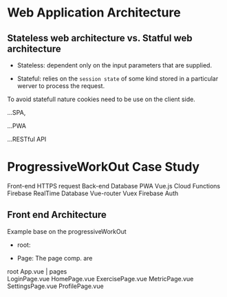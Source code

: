 

# Web Application Architecture





## Stateless web architecture vs. Statful web architecture

- Stateless: dependent only on the input parameters that are supplied.

- Stateful: relies on the `session state` of some kind stored in a particular werver to process the request.

To avoid statefull nature cookies need to be use on the client side.


...SPA, 

...PWA  


...RESTful API


# ProgressiveWorkOut Case Study

Front-end     HTTPS request       Back-end                 Database
PWA
Vue.js                          Cloud Functions        Firebase RealTime Database
Vue-router
Vuex                            Firebase Auth




## Front end Architecture

Example base on the progressiveWorkOut

- root: 

- Page: The page comp. are

root                                      App.vue
                                            |
pages   
LoginPage.vue HomePage.vue ExercisePage.vue MetricPage.vue SettingsPage.vue ProfilePage.vue   



